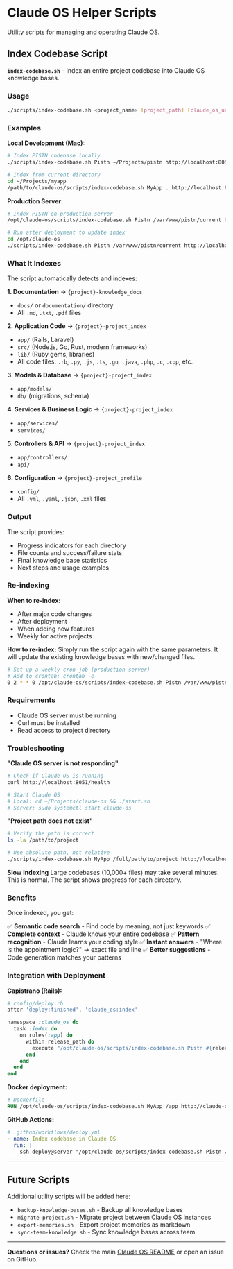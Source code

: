 # Claude OS Helper Scripts

Utility scripts for managing and operating Claude OS.

## Index Codebase Script

**`index-codebase.sh`** - Index an entire project codebase into Claude OS knowledge bases.

### Usage

```bash
./scripts/index-codebase.sh <project_name> [project_path] [claude_os_url]
```

### Examples

**Local Development (Mac):**
```bash
# Index PISTN codebase locally
./scripts/index-codebase.sh Pistn ~/Projects/pistn http://localhost:8051

# Index from current directory
cd ~/Projects/myapp
/path/to/claude-os/scripts/index-codebase.sh MyApp . http://localhost:8051
```

**Production Server:**
```bash
# Index PISTN on production server
/opt/claude-os/scripts/index-codebase.sh Pistn /var/www/pistn/current http://localhost:8051

# Run after deployment to update index
cd /opt/claude-os
./scripts/index-codebase.sh Pistn /var/www/pistn/current http://localhost:8051
```

### What It Indexes

The script automatically detects and indexes:

**1. Documentation** → `{project}-knowledge_docs`
- `docs/` or `documentation/` directory
- All `.md`, `.txt`, `.pdf` files

**2. Application Code** → `{project}-project_index`
- `app/` (Rails, Laravel)
- `src/` (Node.js, Go, Rust, modern frameworks)
- `lib/` (Ruby gems, libraries)
- All code files: `.rb`, `.py`, `.js`, `.ts`, `.go`, `.java`, `.php`, `.c`, `.cpp`, etc.

**3. Models & Database** → `{project}-project_index`
- `app/models/`
- `db/` (migrations, schema)

**4. Services & Business Logic** → `{project}-project_index`
- `app/services/`
- `services/`

**5. Controllers & API** → `{project}-project_index`
- `app/controllers/`
- `api/`

**6. Configuration** → `{project}-project_profile`
- `config/`
- All `.yml`, `.yaml`, `.json`, `.xml` files

### Output

The script provides:
- Progress indicators for each directory
- File counts and success/failure stats
- Final knowledge base statistics
- Next steps and usage examples

### Re-indexing

**When to re-index:**
- After major code changes
- After deployment
- When adding new features
- Weekly for active projects

**How to re-index:**
Simply run the script again with the same parameters. It will update the existing knowledge bases with new/changed files.

```bash
# Set up a weekly cron job (production server)
# Add to crontab: crontab -e
0 2 * * 0 /opt/claude-os/scripts/index-codebase.sh Pistn /var/www/pistn/current http://localhost:8051 >> /opt/claude-os/logs/indexing.log 2>&1
```

### Requirements

- Claude OS server must be running
- Curl must be installed
- Read access to project directory

### Troubleshooting

**"Claude OS server is not responding"**
```bash
# Check if Claude OS is running
curl http://localhost:8051/health

# Start Claude OS
# Local: cd ~/Projects/claude-os && ./start.sh
# Server: sudo systemctl start claude-os
```

**"Project path does not exist"**
```bash
# Verify the path is correct
ls -la /path/to/project

# Use absolute path, not relative
./scripts/index-codebase.sh MyApp /full/path/to/project http://localhost:8051
```

**Slow indexing**
Large codebases (10,000+ files) may take several minutes. This is normal. The script shows progress for each directory.

### Benefits

Once indexed, you get:

✅ **Semantic code search** - Find code by meaning, not just keywords
✅ **Complete context** - Claude knows your entire codebase
✅ **Pattern recognition** - Claude learns your coding style
✅ **Instant answers** - "Where is the appointment logic?" → exact file and line
✅ **Better suggestions** - Code generation matches your patterns

### Integration with Deployment

**Capistrano (Rails):**

```ruby
# config/deploy.rb
after 'deploy:finished', 'claude_os:index'

namespace :claude_os do
  task :index do
    on roles(:app) do
      within release_path do
        execute "/opt/claude-os/scripts/index-codebase.sh Pistn #{release_path} http://localhost:8051"
      end
    end
  end
end
```

**Docker deployment:**

```dockerfile
# Dockerfile
RUN /opt/claude-os/scripts/index-codebase.sh MyApp /app http://claude-os:8051
```

**GitHub Actions:**

```yaml
# .github/workflows/deploy.yml
- name: Index codebase in Claude OS
  run: |
    ssh deploy@server "/opt/claude-os/scripts/index-codebase.sh Pistn /var/www/pistn/current http://localhost:8051"
```

---

## Future Scripts

Additional utility scripts will be added here:

- `backup-knowledge-bases.sh` - Backup all knowledge bases
- `migrate-project.sh` - Migrate project between Claude OS instances
- `export-memories.sh` - Export project memories as markdown
- `sync-team-knowledge.sh` - Sync knowledge bases across team

---

**Questions or issues?** Check the main [Claude OS README](../README.md) or open an issue on GitHub.
